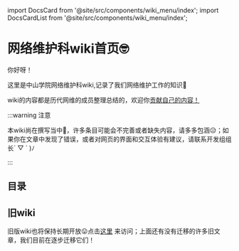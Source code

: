
import DocsCard from '@site/src/components/wiki_menu/index';
import DocsCardList from '@site/src/components/wiki_menu/index';

# 网络维护科wiki首页🤓



你好呀！

这里是中山学院网络维护科wiki,记录了我们网络维护工作的知识📝

wiki的内容都是历代网维的成员整理总结的，欢迎你[贡献自己的内容！](https://github.com/ZSCNetSupportDept/website/tree/master/docs/wiki)

:::warning 注意

本wiki尚在撰写当中🤗，许多条目可能会不完善或者缺失内容，请多多包涵😥；如果你在文章中发现了错误，或者对网页的界面和交互体验有建议，请联系开发组组长´ ▽ ` )ﾉ

:::

## 目录
<cardContainer>
<DocsCard/>
</cardContainer>

## 旧wiki
旧版wiki也将保持长期开放😛点击[这里](https://wiki.zsxyww.com) 来访问；上面还有没有迁移的许多旧文章，我们目前在逐步迁移它们！
